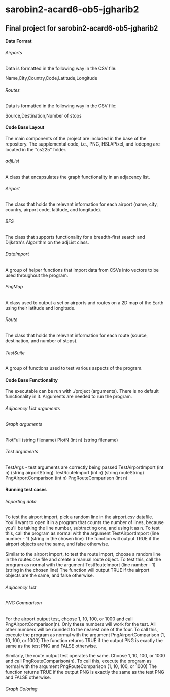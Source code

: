 # sarobin2-acard6-ob5-jgharib2
## Final project for sarobin2-acard6-ob5-jgharib2

#### Data Format

###### Airports

Data is formatted in the following way in the CSV file:

Name,City,Country,Code,Latitude,Longitude

###### Routes

Data is formatted in the following way in the CSV file:

Source,Destination,Number of stops

#### Code Base Layout

The main components of the project are included in the base of the
repository. The supplemental code, i.e., PNG, HSLAPixel, and lodepng are
located in the "cs225" folder.

###### adjList
A class that encapsulates the graph functionality in an adjacency list.

###### Airport
The class that holds the relevant information for each airport (name, city,
country, airport code, latitude, and longitude).

###### BFS
The class that supports functionality for a breadth-first search and Dijkstra's Algorithm on the
adjList class.

###### DataImport
A group of helper functions that import data from CSVs into vectors to be
used throughout the program.

###### PngMap
A class used to output a set or airports and routes on a 2D map of the Earth
using their latitude and longitude.

###### Route
The class that holds the relevant information for each route (source,
destination, and number of stops).

###### TestSuite
A group of functions used to test various aspects of the program.

#### Code Base Functionality

The executable can be run with ./project (arguments). There is no default
functionality in it. Arguments are needed to run the program.

###### Adjacency List arguments

###### Graph arguments

PlotFull (string filename)
PlotN (int n) (string filename)

###### Test arguments

TestArgs - test arguments are correctly being passed
TestAirportImport (int n) (string airportString)
TestRouteImport (int n) (string routeString)
PngAirportComparison (int n)
PngRouteComparison (int n)

#### Running test cases

###### Importing data

To test the airport import, pick a random line in the airport.csv datafile.
You'll want to open it in a program that counts the number of lines, because
you'll be taking the line number, subtracting one, and using it as n. To
test this, call the program as normal with the argument
TestAirportImport (line number - 1) (string in the chosen line)
The function will output TRUE if the airport objects are the same, and false
otherwise.

Similar to the airport import, to test the route import, choose a random
line in the routes.csv file and create a manual route object. To test this,
call the program as normal with the argument
TestRouteImport (line number - 1) (string in the chosen line)
The function will output TRUE if the airport objects are the same, and false
otherwise.

###### Adjacency List

###### PNG Comparison

For the airport output test, choose 1, 10, 100, or 1000 and call
PngAirportComparison(n). Only these numbers will work for the test. All
other numbers will be rounded to the nearest one of the four. To call this,
execute the program as normal with the argument
PngAirportComparison (1, 10, 100, or 1000)
The function returns TRUE if the output PNG is exactly the same as the test
PNG and FALSE otherwise.

Similarly, the route output test operates the same. Choose 1, 10, 100, or
1000 and call PngRouteComparison(n). To call this, execute the program as
normal with the argument PngRouteComparison (1, 10, 100, or 1000)
The function returns TRUE if the output PNG is exactly the same as the test
PNG and FALSE otherwise.

###### Graph Coloring

